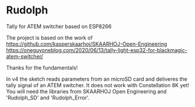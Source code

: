 # Rudolph
Tally for ATEM switcher based on ESP8266
 
The project is based on the work of
https://github.com/kasperskaarhoj/SKAARHOJ-Open-Engineering
https://oneguyoneblog.com/2020/06/13/tally-light-esp32-for-blackmagic-atem-switcher/

Thanks for the fundamentals!

In v4 the sketch reads parameters from an microSD card and deliveres the tally signal of an ATEM switcher. It does not work with Constellation 8K yet! You will need the libraries from SKAARHOJ Open Engineering and 'Rudolph_SD' and 'Rudolph_Error'.
